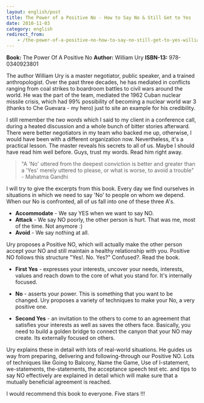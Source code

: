 ```yaml
---
layout: english/post
title: The Power of a Positive No - How to Say No & Still Get to Yes
date: 2010-11-03
category: english
redirect_from:
    - /the-power-of-a-positive-no-how-to-say-no-still-get-to-yes-william-ury-book-review
---
```


**Book:** The Power Of A Positive No
**Author:** William Ury
**ISBN-13:** 978-0340923801

The author William Ury is a master negotiator, public speaker, and a trained anthropologist. Over the past three decades, he has mediated in conflicts ranging from coal strikes to boardroom battles to civil wars around the world. He was the part of the team, mediated the 1962 Cuban nuclear missile crisis, which had 99% possibility of becoming a nuclear world war 3 (thanks to Che Guevara - my hero) just to site an example for his credibility.

I still remember the *two words* which I said to my client in a conference call, during a heated discussion and a whole bunch of bitter stories afterward. There were better negotiators in my team who backed me up, otherwise, I would have been with a different organization now. Nevertheless, it's a practical lesson. The master reveals his secrets to all of us. Maybe I should have read him well before. Guys, trust my words. Read him right away.

> "A 'No' uttered from the deepest conviction is better and greater than a 'Yes' merely uttered to please, or what is worse, to avoid a trouble" - Mahatma Gandhi

I will try to give the excerpts from this book. Every day we find ourselves in situations in which we need to say 'No' to people on whom we depend. When our No is confronted, all of us fall into one of these three A's.

* **Accommodate** - We say YES when we want to say NO.
* **Attack** - We say NO poorly, the other person is hurt. That was me, most of the time. Not anymore :)
* **Avoid** - We say nothing at all.

Ury proposes a Positive NO, which will actually make the other person accept your NO and still maintain a healthy relationship with you. Positive NO follows this structure "Yes!. No. Yes?"
Confused?. Read the book.

* **First Yes** - expresses your interests, uncover your needs, interests, values and reach down to the core of what you stand for. It's internally focused.

* **No** - asserts your power. This is something that you want to be changed. Ury proposes a variety of techniques to make your No, a very positive one.

* **Second Yes** - an invitation to the others to come to an agreement that satisfies your interests as well as saves the others face. Basically, you need to build a golden bridge to connect the canyon that your NO may create. Its externally focused on others.

Ury explains these in detail with lots of real-world situations. He guides us way from preparing, delivering and following-through our Positive NO. Lots of techniques like Going to Balcony, Name the Game, Use of I-statement, we-statements, the-statements, the acceptance speech test etc. and tips to say NO effectively are explained in detail which will make sure that a mutually beneficial agreement is reached.

I would recommend this book to everyone. Five stars !!!
